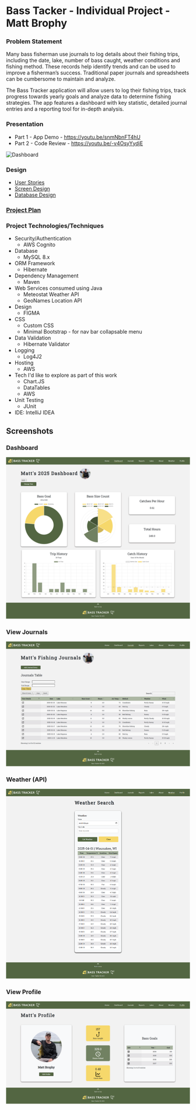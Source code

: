 # Bass Tacker - Individual Project - Matt Brophy

### Problem Statement

Many bass fisherman use journals to log details about their fishing trips, including the date, lake, number of bass caught, weather conditions and fishing method. These records help identify trends and can be used to improve a fisherman’s success. Traditional paper journals and spreadsheets can be cumbersome to maintain and analyze.

The Bass Tracker application will allow users to log their fishing trips, track progress towards yearly goals and analyze data to determine fishing strategies. The app features a dashboard with key statistic, detailed journal entries and a reporting tool for in-depth analysis.


### Presentation
* Part 1 - App Demo - https://youtu.be/snmNbnFT4hU
* Part 2 - Code Review - https://youtu.be/-v4OsyYydjE

![Dashboard](https://private-user-images.githubusercontent.com/167562576/442224100-388348b5-1dea-4d1a-b517-b6d1c69ab4e2.gif?jwt=eyJhbGciOiJIUzI1NiIsInR5cCI6IkpXVCJ9.eyJpc3MiOiJnaXRodWIuY29tIiwiYXVkIjoicmF3LmdpdGh1YnVzZXJjb250ZW50LmNvbSIsImtleSI6ImtleTUiLCJleHAiOjE3NDY4MDg3MDEsIm5iZiI6MTc0NjgwODQwMSwicGF0aCI6Ii8xNjc1NjI1NzYvNDQyMjI0MTAwLTM4ODM0OGI1LTFkZWEtNGQxYS1iNTE3LWI2ZDFjNjlhYjRlMi5naWY_WC1BbXotQWxnb3JpdGhtPUFXUzQtSE1BQy1TSEEyNTYmWC1BbXotQ3JlZGVudGlhbD1BS0lBVkNPRFlMU0E1M1BRSzRaQSUyRjIwMjUwNTA5JTJGdXMtZWFzdC0xJTJGczMlMkZhd3M0X3JlcXVlc3QmWC1BbXotRGF0ZT0yMDI1MDUwOVQxNjMzMjFaJlgtQW16LUV4cGlyZXM9MzAwJlgtQW16LVNpZ25hdHVyZT03MzkzMTBmMjIxYmNjMGY3ZDcyNWRiZWU2M2I1YTRkN2EzMDY0ZjA4OTA5OWI2M2E5ZDM4NTBiMjk1NTY0MzIxJlgtQW16LVNpZ25lZEhlYWRlcnM9aG9zdCJ9.hnWywU-qFU8AenrCQt6vh90ETEKjUnMMlorQpxele1I)

### Design

* [User Stories](designDocuments/userStories.md)
* [Screen Design](designDocuments/siteDesign)
* [Database Design](designDocuments/databaseDesign)

### [Project Plan](ProjectPlan.md)

### Project Technologies/Techniques

* Security/Authentication
  * AWS Cognito
* Database
  * MySQL 8.x
* ORM Framework
  * Hibernate
* Dependency Management
  * Maven
* Web Services consumed using Java
  * Meteostat Weather API
  * GeoNames Location API
* Design
  * FIGMA
* CSS 
  * Custom CSS
  * Minimal Bootstrap - for nav bar collapsable menu
* Data Validation
  * Hibernate Validator
* Logging
  * Log4J2
* Hosting
  * AWS
* Tech I'd like to explore as part of this work
  * Chart.JS
  * DataTables
  * AWS
* Unit Testing
  * JUnit 
* IDE: IntelliJ IDEA

## Screenshots

### Dashboard
<img src="https://github.com/mattbroph/bassTracker/blob/main/screenshots/app/dashboard.png">

### View Journals
<img src="https://github.com/mattbroph/bassTracker/blob/main/screenshots/app/viewJournals.png">

### Weather (API)
<img src="https://github.com/mattbroph/bassTracker/blob/main/screenshots/app/weather.png">

### View Profile
<img src="https://github.com/mattbroph/bassTracker/blob/main/screenshots/app/profile.png">